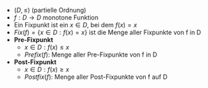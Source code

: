 - $(D,\leq)$ (partielle Ordnung)
- $f:D\rightarrow D$ monotone Funktion
- Ein Fixpunkt ist ein $x\in D$, bei dem $f(x)=x$
- $Fix(f)=\lbrace x\in D:f(x)=x\rbrace$ ist die Menge aller Fixpunkte von f in D
- **Pre-Fixpunkt**
	- $x\in D:f(x)\leq x$
	- $Prefix(f)$: Menge aller Pre-Fixpunkte von f in D
- **Post-Fixpunkt**
	- $x\in D:f(x)\geq x$
	- $Postfix(f)$: Menge aller Post-Fixpunkte von f auf D